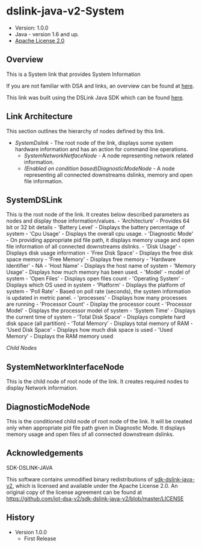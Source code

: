 # dslink-java-v2-System

* Version: 1.0.0
* Java - version 1.6 and up.
* [Apache License 2.0](http://www.apache.org/licenses/LICENSE-2.0)


## Overview

This is a System link that provides System Information

If you are not familiar with DSA and links, an overview can be found at
[here](http://iot-dsa.org/get-started/how-dsa-works).

This link was built using the DSLink Java SDK which can be found
[here](https://github.com/iot-dsa-v2/sdk-dslink-java-v2).


## Link Architecture

This section outlines the hierarchy of nodes defined by this link.

- _SystemDslink_ - The root node of the link, displays some system hardware information and has an action for command line operations.
  - _SystemNetworkNetfaceNode_ - A node representing network related information.
  - _(Enabled on condition based)DiagnosticModeNode_ - A node representing all connected downstreams dslinks, memory and open file information.


## SystemDSLink

This is the root node of the link. It creates below described parameters as nodes and display those information/values.
    - 'Architecture' - Provides 64 bit or 32 bit details
    - 'Battery Level' - Displays the battery percentage of system
    - 'Cpu Usage' - Displays the overall cpu usage.
    - 'Diagnostic Mode' - On providing appropriate pid file path, it displays memory usage and open file information of all connected downstreams dslinks.
    - 'Disk Usage' - Displays disk usage information
    - 'Free Disk Space' - Displays the free disk space memory
    - 'Free Memory' - Displays free memory
    - 'Hardware Identifier' - NA
    - 'Host Name' - Displays the host name of system
    - 'Memory Usage' - Displays how much memory has been used.
    - 'Model' - model of system
    - 'Open Files' - Displays open files count
    - 'Operating System' - Displays which OS used in system
    - 'Platform' - Displays the platform of system
    - 'Poll Rate' - Based on poll rate (seconds), the system information is updated in metric panel.
    - 'processes' - Displays how many processes are running
    - 'Processor Count' - Display the processor count
    - 'Processor Model' - Displays the processor model of system
    - 'System Time' - Displays the current time of system
    - 'Total Disk Space' - Displays complete hard disk space (all partition)
    - 'Total Memory' - Displays total memory of RAM
    - 'Used Disk Space' - Displays how much disk space is used
    - 'Used Memory' - Displays the RAM memory used


_Child Nodes_

## SystemNetworkInterfaceNode

This is the child node of root node of the link.  It creates required nodes to display Network information.


## DiagnosticModeNode

This is the conditioned child node of root node of the link.  It will be created only when appropriate pid file path given in Diagnostic Mode.
It displays memory usage and open files of all connected downstream dslinks.


## Acknowledgements

SDK-DSLINK-JAVA

This software contains unmodified binary redistributions of
[sdk-dslink-java-v2](https://github.com/iot-dsa-v2/sdk-dslink-java-v2), which is licensed
and available under the Apache License 2.0. An original copy of the license agreement can be found
at https://github.com/iot-dsa-v2/sdk-dslink-java-v2/blob/master/LICENSE

## History

* Version 1.0.0
  - First Release

